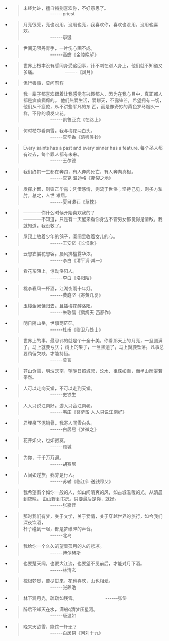* > 未经允许，擅自特别喜欢你，不好意思了。  
    &emsp;&emsp;&emsp;&emsp;&emsp;&emsp;------priest
    
* > 月亮很亮，亮也没用，没用也亮，我喜欢你，喜欢也没用，没用也喜欢。  
    &emsp;&emsp;&emsp;&emsp;&emsp;&emsp;------李诞
    
* > 世间无限丹青手，一片伤心画不成。  
    &emsp;&emsp;&emsp;&emsp;&emsp;&emsp;------高蟾《金陵晚望》
    
* > 世界上根本没有感同身受这回事，针不刺在别人身上，他们就不知道又多痛。
    &emsp;&emsp;&emsp;&emsp;&emsp;&emsp;------《风月》

* > 但行善事，莫问前程

* > 我一辈子都喜欢跟着让我感觉有兴趣都人，因为在我心目中，真正都人都是疯疯癫癫的。
    他们热爱生活，爱聊天，不露锋芒，希望拥有一切，他们从不疲倦，从不讲些平凡的东
    西，而是像奇妙的黄色罗马烟火一样，不停的喷发火花。  
    &emsp;&emsp;&emsp;&emsp;&emsp;&emsp;------凯鲁亚克《在路上》
    
* > 何时杖尔看南雪，我与梅花两白头。  
    &emsp;&emsp;&emsp;&emsp;&emsp;&emsp;------查辛香《清稗类钞》
    
* > Every saints has a past and every sinner has a feature.
    每个圣人都有过去，每个罪人都有未来。  
    &emsp;&emsp;&emsp;&emsp;&emsp;&emsp;------王尔德
    
* > 我们终其一生都在奔跑，有人奔向死亡，有人奔向真相。   
    &emsp;&emsp;&emsp;&emsp;&emsp;&emsp;------查克·温迪格《撕裂之地》
    
* > 发挥才智，则锋芒毕露；凭借感情，则流于世俗；坚持己见，则多方掣肘。总之，人世
    难居。  
    &emsp;&emsp;&emsp;&emsp;&emsp;&emsp;------夏目漱石《草枕》
    
* > ————你什么时候开始喜欢我的？  
    ————不知道，只是有一天醒来看你身边不管男女都觉得是情敌，我就知道，我没救了。
    
* > 屋顶上放着少年的鸽子，闺阁里收着女儿的心。  
    &emsp;&emsp;&emsp;&emsp;&emsp;&emsp;------王安忆《长恨歌》
    
* > 云想衣裳花想容，晨风拂槛露华浓。  
    &emsp;&emsp;&emsp;&emsp;&emsp;&emsp;------李白《清平调·其一》
    
* > 看花东陌上，惊动洛阳人。  
    &emsp;&emsp;&emsp;&emsp;&emsp;&emsp;------李白《洛阳陌》
    
* > 桃李春风一杯酒，江湖夜雨十年灯。  
    &emsp;&emsp;&emsp;&emsp;&emsp;&emsp;------黄庭坚《寄黄几复》
    
* > 玉楼金阙慵归去，且插梅花醉洛阳。  
    &emsp;&emsp;&emsp;&emsp;&emsp;&emsp;------朱敦儒《鹧鸪天·西都作》
    
* > 明日隔山岳，世事两茫茫。  
    &emsp;&emsp;&emsp;&emsp;&emsp;&emsp;------杜甫《赠卫八处士》
    
* > 世界上的事，最忌讳的就是个十全十美，你看那天上的月亮，一旦圆满了，马上就要亏仄；
    树上的果子，一旦熟透了，马上就要坠落。凡事总要稍留欠缺，才能持恒。  
    &emsp;&emsp;&emsp;&emsp;&emsp;&emsp;------莫言
    
* > 苍山负雪，明烛天南，望晚日照城郭，汶水、徂徕如画，而半山居雾若带然。  
    
* > 人可以走向天堂，不可以走到天堂。  
    &emsp;&emsp;&emsp;&emsp;&emsp;&emsp;------史铁生
    
* > 人人只说江南好，游人只合江南老。  
    &emsp;&emsp;&emsp;&emsp;&emsp;&emsp;------韦庄《菩萨蛮·人人只说江南好》
    
* > 君埋泉下泥销骨，我寄人间雪白头。  
    &emsp;&emsp;&emsp;&emsp;&emsp;&emsp;------白居易《梦微之》
    
* > 花开如火，也如寂寞。  
    &emsp;&emsp;&emsp;&emsp;&emsp;&emsp;------顾城
    
* > 为你，千千万万遍。  
    &emsp;&emsp;&emsp;&emsp;&emsp;&emsp;------胡赛尼
    
* > 人间如逆旅，我亦是行人。  
    &emsp;&emsp;&emsp;&emsp;&emsp;&emsp;------苏轼《临江仙·送钱穆父》
    
* > 我希望有个如你一般的人，如山间清爽的风，如古城温暖的光。从清晨到夜晚，
    由山野到书房。只要最后是你，就好。  
    &emsp;&emsp;&emsp;&emsp;&emsp;&emsp;------张嘉佳
    
* > 那时我们有梦，关于文学，关于爱情，关于穿越世界的旅行，如今我们深夜饮酒，  
    杯子碰到一起，都是梦破碎的声音。  
    &emsp;&emsp;&emsp;&emsp;&emsp;&emsp;------北岛
    
* > 我给你一个久久的望着孤月的人的悲凉。  
    &emsp;&emsp;&emsp;&emsp;&emsp;&emsp;------博尔赫斯
    
* > 也要楚天阔，也要大江流，也要望不见前后，才能对月下酒。  
    &emsp;&emsp;&emsp;&emsp;&emsp;&emsp;------林清玄
    
* > 槐根梦觉，苦尽甘来，花也喜欢，山也相爱。  
    &emsp;&emsp;&emsp;&emsp;&emsp;&emsp;------张养浩
    
* > 林下漏月光，疏疏如残雪。
    &emsp;&emsp;&emsp;&emsp;&emsp;&emsp;------张岱
    
* > 醉后不知天在水，满船q清梦压星河。  
    &emsp;&emsp;&emsp;&emsp;&emsp;&emsp;------唐温如
    
* > 晚来天欲雪，能饮一杯无？  
    &emsp;&emsp;&emsp;&emsp;&emsp;&emsp;------白居易《问刘十九》                      
                            
